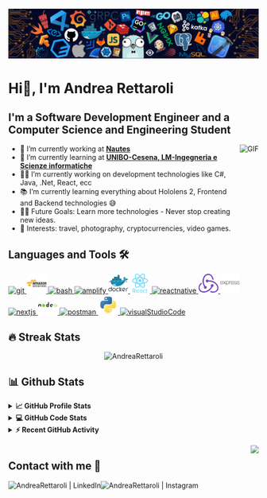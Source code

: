 <p align="center"><img src="https://raw.githubusercontent.com/KevinPatel04/KevinPatel04/master/header.png"></p>

# Hi👋, I'm Andrea Rettaroli
## I'm a Software Development Engineer and a Computer Science and Engineering Student
<img align="right" alt="GIF" height="160px" src="https://media.giphy.com/media/du3J3cXyzhj75IOgvA/giphy.gif" />

<!--
**AndreaRettaroli/AndreaRettaroli** is a ✨ _special_ ✨ repository because its `README.md` (this file) appears on your GitHub profile.

Here are some ideas to get you started:
-->
- 🔭 I’m currently working at **[Nautes](https://www.nautes.com/)**
- 🌱 I’m currently learning at **[UNIBO-Cesena, LM-Ingegneria e Scienze informatiche](https://corsi.unibo.it/magistrale/IngegneriaScienzeInformatiche)**
- 👨‍💻 I’m currently working on development technologies like C#, Java, .Net, React, ecc
- 📚 I’m currently learning everything about Hololens 2, Frontend and Backend technologies 😅
- 💪🏼 Future Goals: Learn more technologies - Never stop creating new ideas.
- 💜 Interests: travel, photography, cryptocurrencies, video games.

## Languages and Tools 🛠️
<p align="left">
  <a href="https://git-scm.com/" target="_blank">
    <img src="https://www.vectorlogo.zone/logos/git-scm/git-scm-icon.svg" alt="git" width="40" height="40"/>
  </a>

  <a href="https://aws.amazon.com" target="_blank">
    <img src="https://raw.githubusercontent.com/devicons/devicon/master/icons/amazonwebservices/amazonwebservices-original-wordmark.svg" alt="aws" width="40" height="40"/>
  </a>
  <a href="https://www.gnu.org/software/bash/" target="_blank">
    <img src="https://www.vectorlogo.zone/logos/gnu_bash/gnu_bash-icon.svg" alt="bash" width="40" height="40"/>
  </a>
    <a href="https://aws.amazon.com/amplify/" target="_blank">
    <img src="https://docs.amplify.aws/assets/logo-dark.svg" alt="amplify" width="40" height="40"/>
  </a>
    <a href="https://www.docker.com/" target="_blank">
    <img src="https://raw.githubusercontent.com/devicons/devicon/master/icons/docker/docker-original-wordmark.svg" alt="docker" width="40" height="40"/>
  </a>
    <a href="https://reactjs.org/" target="_blank">
    <img src="https://raw.githubusercontent.com/devicons/devicon/master/icons/react/react-original-wordmark.svg" alt="react" width="40" height="40"/>
  </a>
  <a href="https://reactnative.dev/" target="_blank">
    <img src="https://reactnative.dev/img/header_logo.svg" alt="reactnative" width="40" height="40"/>
  </a>
  <a href="https://redux.js.org" target="_blank">
    <img src="https://raw.githubusercontent.com/devicons/devicon/master/icons/redux/redux-original.svg" alt="redux" width="40" height="40"/>
  </a>
    <a href="https://expressjs.com" target="_blank">
    <img src="https://raw.githubusercontent.com/devicons/devicon/master/icons/express/express-original-wordmark.svg" alt="express" width="40" height="40"/>
  </a>
    <a href="https://nextjs.org/" target="_blank">
    <img src="https://cdn.worldvectorlogo.com/logos/nextjs-3.svg" alt="nextjs" width="40" height="40"/>
  </a>
  <a href="https://nodejs.org" target="_blank">
    <img src="https://raw.githubusercontent.com/devicons/devicon/master/icons/nodejs/nodejs-original-wordmark.svg" alt="nodejs" width="40" height="40"/>
  </a>
  <a href="https://postman.com" target="_blank">
    <img src="https://www.vectorlogo.zone/logos/getpostman/getpostman-icon.svg" alt="postman" width="40" height="40"/>
  </a>
    <a href="https://www.python.org" target="_blank">
    <img src="https://raw.githubusercontent.com/devicons/devicon/master/icons/python/python-original.svg" alt="python" width="40" height="40"/>
  </a>
    <a href="https://code.visualstudio.com/" target="_blank">
    <img src="https://raw.githubusercontent.com/Delta456/Delta456/master/img/vscode.png" alt="visualStudioCode" width="40" height="40"/>
  </a>





  
  </p>


## 🔥 Streak Stats
<p align="center"><img src="https://github-readme-streak-stats.herokuapp.com/?user=AndreaRettaroli&theme=algolia" alt="AndreaRettaroli"  /></p>



## 📊 Github Stats 
<details>
  <summary><b>📈 GitHub Profile Stats</b></summary>
  <br/>
  <p align="center">
    <img alt="Andrea's Github Stats" src="https://github-readme-stats.vercel.app/api?username=AndreaRettaroli&show_icons=true&count_private=true&theme=algolia" height="192px"/></a>
</details>
<details>
<br/>
<summary><b>💻 GitHub Code Stats</b></summary>
  &nbsp;
	  <img src="https://github-readme-stats.vercel.app/api/top-langs?username=AndreaRettaroli&show_icons=true&locale=en&layout=compact&theme=algolia" alt="AndreaRettaroli" height="192px"/>
  <br/>
  <b>Note:</b> Top languages is only a metric of the languages my public code consists of and doesn't reflect experience or skill level.
  </p>
</details>

<details>
  <summary><b>⚡ Recent GitHub Activity</b></summary>
  <br/>
   <a href="https://github.com/AndreaRettaroli"><img alt="Andrea's Activity Graph" src="https://activity-graph.herokuapp.com/graph?username=AndreaRettaroli&custom_title=Andrea's%20Contribution%20Graph&theme=react-dark" /></a>
  <br/>
</details>


<br/>


<img align="right" src="http://estruyf-github.azurewebsites.net/api/VisitorHit?user=AndreaRettaroli&repo=AndreaRettaroli&countColorcountColor&countColor=%237B1E7B"/>

## Contact with me 📝


[<img align="left" alt="AndreaRettaroli | LinkedIn" height="30px" src="https://www.flaticon.com/svg/static/icons/svg/725/725337.svg"/>][linkedin]
[<img align="left" alt="AndreaRettaroli | Instagram" height="30px" src="https://image.flaticon.com/icons/svg/725/725278.svg" />][instagram]


<br />


[instagram]: https://www.instagram.com/yugualemxpiuq
[linkedin]: https://www.linkedin.com/in/andrea-rettaroli-343300120/
<!--

- 👯 I’m looking to collaborate on ...
- 🤔 I’m looking for help with ...
- 💬 Ask me about ...
- 📫 How to reach me: ...
- 😄 Pronouns: ...
- ⚡ Fun fact: ...
-->

